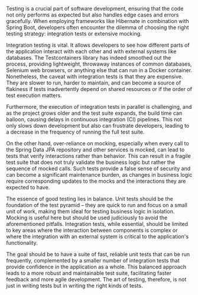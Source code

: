 Testing is a crucial part of software development, ensuring that the code not only performs as expected but also handles edge cases and errors gracefully. 
When employing frameworks like Hibernate in combination with Spring Boot, 
developers often encounter the dilemma of choosing the right testing strategy: integration tests or extensive mocking.

Integration testing is vital. It allows developers to see how different parts of the application interact with each other and with external systems like databases. 
The Testcontainers library has indeed smoothed out the process, providing lightweight, throwaway instances of common databases, 
Selenium web browsers, or anything else that can run in a Docker container. 
Nonetheless, the caveat with integration tests is that they are expensive. 
They are slower to run, harder to maintain, and can become a source of flakiness if tests inadvertently depend on 
shared resources or if the order of test execution matters.

Furthermore, the execution of integration tests in parallel is challenging, and as the project grows older and the test suite expands, 
the build time can balloon, causing delays in continuous integration (CI) pipelines. 
This not only slows down development but also can frustrate developers, leading to a decrease in the frequency of running the full test suite.

On the other hand, over-reliance on mocking, especially when every call to the Spring Data JPA repository and other services is mocked, 
can lead to tests that verify interactions rather than behavior. 
This can result in a fragile test suite that does not truly validate the business logic but rather the sequence of mocked calls. 
Such tests provide a false sense of security and can become a significant maintenance burden, 
as changes in business logic require corresponding updates to the mocks and the interactions they are expected to have.

The essence of good testing lies in balance. Unit tests should be the foundation of the test pyramid – they are quick to run and focus on a small unit of work, 
making them ideal for testing business logic in isolation. 
Mocking is useful here but should be used judiciously to avoid the aforementioned pitfalls. 
Integration tests, while essential, should be limited to key areas where the interaction between components is complex or 
where the integration with an external system is critical to the application's functionality.

The goal should be to have a suite of fast, reliable unit tests that can be run frequently, 
complemented by a smaller number of integration tests that provide confidence in the application as a whole. 
This balanced approach leads to a more robust and maintainable test suite, facilitating faster feedback and more agile development. 
The art of testing, therefore, is not just in writing tests but in writing the right kinds of tests.